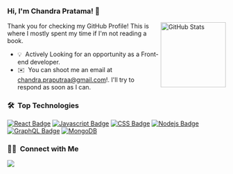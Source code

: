 ### Hi, I'm Chandra Pratama! 👋

<a href="https://github.com/chandrainf"><img alt="GitHub Stats" src="https://github-readme-stats.vercel.app/api/?username=chandrainf&layout=compact&theme=radical&show_icons=true&include_all_commits=true&count_private=true&custom_title=GitHub%20Stats" align="right" height="150" /></a>

Thank you for checking my GitHub Profile! This is where I mostly spent my time if I'm not reading a book.

- 💡 &nbsp;Actively Looking for an opportunity as a Front-end developer.
- ✉️ &nbsp;You can shoot me an email at chandra.praputraa@gmail.com!.  I'll try to respond as soon as I can.

<!-- 📄 &nbsp;Please have a look at my [Online Résumé](http://www.chandrapratama.netlify.app) for more details about me. I'm open to feedback and suggestions! -->

### 🛠 &nbsp;Top Technologies

<!-- TODO: Make technologies links takes you to repositories -->


[![React Badge](https://img.shields.io/badge/-React-61DBFB?style=for-the-badge&labelColor=black&logo=react&logoColor=61DBFB)](#) [![Javascript Badge](https://img.shields.io/badge/-Javascript-F0DB4F?style=for-the-badge&labelColor=black&logo=javascript&logoColor=F0DB4F)](#) [![CSS Badge](https://img.shields.io/badge/-CSS-007acc?style=for-the-badge&labelColor=black&logo=CSS&logoColor=007acc)](#) [![Nodejs Badge](https://img.shields.io/badge/-Nodejs-3C873A?style=for-the-badge&labelColor=black&logo=node.js&logoColor=3C873A)](#) [![GraphQL Badge](https://img.shields.io/badge/-GraphQl-e535ab?style=for-the-badge&labelColor=black&logo=node.js&logoColor=e535ab)](#) [![MongoDB](https://img.shields.io/badge/mongodb-%2300f.svg?&style=for-the-badge&logo=mongodb)](#)

### 🤝🏻 &nbsp;Connect with Me

<p align="left">
<a href="https://www.linkedin.com/in/chandra-pratama-putra//"><img src="https://img.shields.io/badge/-Chandra Pratama-0077B5?style=for-the-badge&logo=Linkedin&logoColor=white"/></a>
</p>



